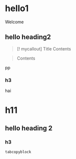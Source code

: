 # hello1

Welcome 
## hello heading2


> [! mycallout] Title
> Contents

> Contents

pp
### h3

hai
# h11
##     hello heading 2
### h3
	tabcopyblock
	